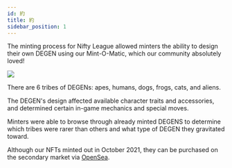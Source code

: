 ```yaml
---
id: 約
title: 約
sidebar_position: 1
---
```


The minting process for Nifty League allowed minters the ability to design their own DEGEN using our Mint-O-Matic, which our community absolutely loved!

![](/img/mintomatic.gif)

There are 6 tribes of DEGENs: apes, humans, dogs, frogs, cats, and aliens.

The DEGEN's design affected available character traits and accessories, and determined certain in-game mechanics and special moves.

Minters were able to browse through already minted DEGENS to determine which tribes were rarer than others and what type of DEGEN they gravitated toward.

Although our NFTs minted out in October 2021, they can be purchased on the secondary market via [OpenSea](https://opensea.io/collection/niftydegen).
